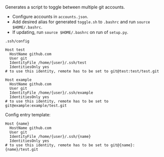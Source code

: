 Generates a script to toggle between multiple git accounts.
- Configure accounts in `accounts.json`.
- Add desired alias for generated `toggle.sh` to `.bashrc` and run `source $HOME/.bashrc`.
- If updating, run `source $HOME/.bashrc` on run of `setup.py`.

`.ssh/config`
```
Host test
  HostName github.com
  User git
  IdentityFile /home/{user}/.ssh/test
  IdentitiesOnly yes
# to use this identity, remote has to be set to git@test:test/test.git

Host example
  HostName github.com
  User git
  IdentityFile /home/{user}/.ssh/example
  IdentitiesOnly yes
# to use this identity, remote has to be set to git@example:example/test.git
```

Config entry template:
```
Host {name}
  HostName github.com
  User git
  IdentityFile /home/{user}/.ssh/{name}
  IdentitiesOnly yes
# to use this identity, remote has to be set to git@{name}:{name}/test.git
```
